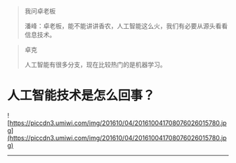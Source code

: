 > 我问卓老板
> 
> 潘峰：卓老板，能不能讲讲香农，人工智能这么火，我们有必要从源头看看信息技术。

> 卓克
> 
> 人工智能有很多分支，现在比较热门的是机器学习。

# 人工智能技术是怎么回事？

![https://piccdn3.umiwi.com/img/201610/04/201610041708076026015780.jpg](https://piccdn3.umiwi.com/img/201610/04/201610041708076026015780.jpg)

---
